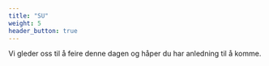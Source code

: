 ```yaml
---
title: "SU"
weight: 5
header_button: true
---
```


Vi gleder oss til å feire denne dagen og håper du har anledning til å komme.